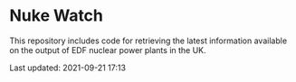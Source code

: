 # Nuke Watch

This repository includes code for retrieving the latest information available on the output of EDF nuclear power plants in the UK.

Last updated: 2021-09-21 17:13
